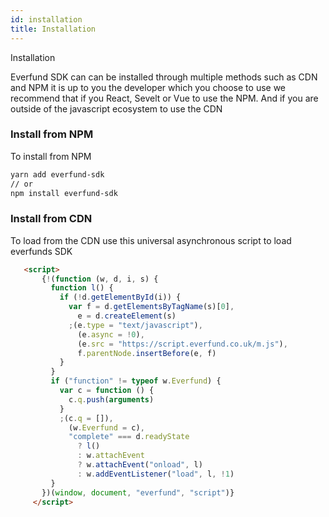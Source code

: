 ```yaml
---
id: installation
title: Installation
---
```

Installation

Everfund SDK can can be installed through multiple methods such as CDN and NPM it is up to you the developer which you choose to use we recommend that if you React, Sevelt or Vue to use the NPM. And if you are outside of the javascript ecosystem to use the CDN 

### Install from NPM
To install from NPM 
```bash
yarn add everfund-sdk
// or
npm install everfund-sdk
```

### Install from CDN

To load from the CDN use this universal asynchronous script to load everfunds SDK
```html
   <script>
       {!(function (w, d, i, s) {
         function l() {
           if (!d.getElementById(i)) {
             var f = d.getElementsByTagName(s)[0],
               e = d.createElement(s)
             ;(e.type = "text/javascript"),
               (e.async = !0),
               (e.src = "https://script.everfund.co.uk/m.js"),
               f.parentNode.insertBefore(e, f)
           }
         }
         if ("function" != typeof w.Everfund) {
           var c = function () {
             c.q.push(arguments)
           }
           ;(c.q = []),
             (w.Everfund = c),
             "complete" === d.readyState
               ? l()
               : w.attachEvent
               ? w.attachEvent("onload", l)
               : w.addEventListener("load", l, !1)
         }
       })(window, document, "everfund", "script")}
     </script>
```